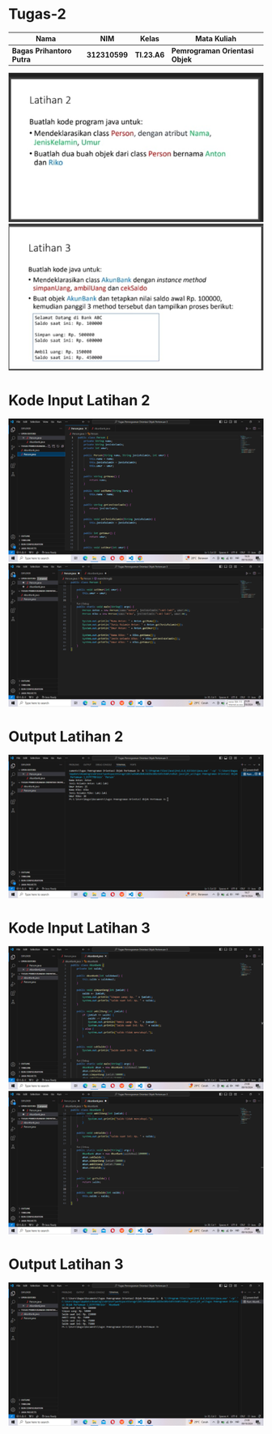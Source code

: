 # Tugas-2

|Nama|NIM|Kelas|Mata Kuliah|
|----|---|-----|------|
|**Bagas Prihantoro Putra**|**312310599**|**TI.23.A6**|**Pemrograman Orientasi Objek**|

![gambar](Screenshot/SoalLatihan2.png)
![gambar](Screenshot/SoalLatihan3.png)

# Kode Input Latihan 2
![gambar](Screenshot/KodeInputLatihan2.png)
![gambar](Screenshot/KodeInputLanjutanLatihan2.png)


# Output Latihan 2
![gambar](Screenshot/OutputLatihan2.png)

# Kode Input Latihan 3
![gambar](Screenshot/KodeInputLatihan3.png)
![gambar](Screenshot/KodeInputLanjutanLatihan3.png)


# Output Latihan 3
![gambar](Screenshot/OutputLatihan3.png)
